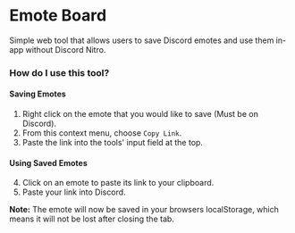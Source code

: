 # Emote Board
Simple web tool that allows users to save Discord emotes and use them in-app without Discord Nitro.

### How do I use this tool?

#### Saving Emotes
1. Right click on the emote that you would like to save (Must be on Discord).
2. From this context menu, choose `Copy Link`.
3. Paste the link into the tools' input field at the top.

#### Using Saved Emotes
4. Click on an emote to paste its link to your clipboard.
5. Paste your link into Discord.

**Note:** The emote will now be saved in your browsers localStorage, which means it will not be lost after closing the tab.
